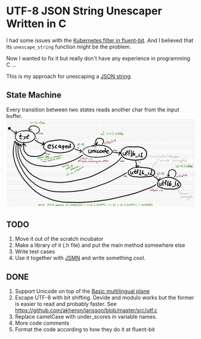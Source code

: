# UTF-8 JSON String Unescaper Written in C

I had some issues with the
[Kubernetes filter in fluent-bit](https://github.com/fluent/fluent-bit/tree/master/plugins/filter_kubernetes).
And I believed that its `unescape_string` function might be the problem.

Now I wanted to fix it but really don't have any experience in programming C ...

This is my approach for unescaping a
[JSON string](http://www.ietf.org/rfc/rfc4627.txt).


## State Machine
Every transition between two states reads another char from the input
    buffer.  
![state machine](state-machine.png)

## TODO
1. Move it out of the scratch incubator
2. Make a library of it (.h file) and put the main method somewhere else
3. Write test cases
4. Use it together with [JSMN](https://github.com/zserge/jsmn) and write
   something cool.

## DONE
1. Support Unicode on top of the
[Basic multilingual plane](https://en.wikipedia.org/wiki/Plane_%28Unicode%29#Basic_Multilingual_Plane)
2. Escape UTF-8 with bit shifting. Devide and modulo works but the former is easier to read and probably faster. See https://github.com/akheron/jansson/blob/master/src/utf.c
3. Replace camelCase with under_scores in variable names.
4. More code comments
5. Format the code according to how they do it at fluent-bit

